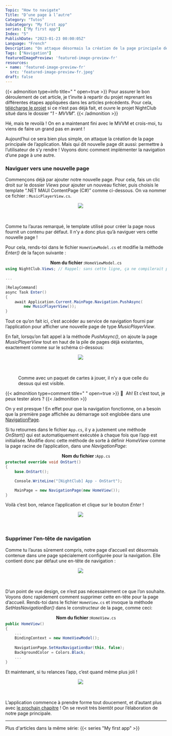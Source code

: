 ```yaml
---
Topic: "How to navigate"
Title: "D’une page à l’autre"
Category: "Tutos"
Subcategory: "My first app"
series: ["My first app"]
Index: "5"
PublishDate: "2023-01-23 00:00:05Z"
Language: "French"
Description: "On attaque désormais la création de la page principale de l’application. Mais qui dit nouvelle page dit aussi: permettre à l’utilisateur de se rendre sur cette page ! Voyons donc comment implémenter la navigation d’une page à une autre."
Tags: ["Navigation"]
featuredImagePreview: 'featured-image-preview-fr'
resources:
- name: 'featured-image-preview-fr'
  src: 'featured-image-preview-fr.jpeg'
draft: false
---
```


<!--more-->

<style>
.img-sizes{min-height:50px;max-height:600px;min-width:50px;max-width:600px;height:auto;width:auto}
</style>

{{< admonition type=info title="‎ " open=true >}}
Pour assurer le bon déroulement de cet article, je t’invite à repartir du projet reprenant les différentes étapes appliquées dans les articles précédents. Pour cela, [télécharge le projet](https://github.com/Kapusch/blog-dotnet-maui) si ce n’est pas déjà fait, et ouvre le projet NightClub situé dans le dossier “*1 - MVVM*”.
{{< /admonition >}}



Hé, mais te revoilà ! On en a maintenant fini avec le MVVM et crois-moi, tu viens de faire un grand pas en avant !

Aujourd’hui ce sera bien plus simple, on attaque la création de la page principale de l’application. Mais qui dit nouvelle page dit aussi: permettre à l’utilisateur de s’y rendre ! Voyons donc comment implémenter la navigation d’une page à une autre.



### Naviguer vers une nouvelle page

Commençons déjà par ajouter notre nouvelle page. Pour cela, fais un clic droit sur le dossier *Views* pour ajouter un nouveau fichier, puis choisis le template “.NET MAUI ContentPage (C#)” comme ci-dessous. On va nommer ce fichier : `MusicPlayerView.cs`.



<figure><p align="center"><img class="img-sizes" src="./images/4C95EF7DF978364F1FBDE99A614BF58D.png"></p></figure>



Comme tu l’auras remarqué, le template utilisé pour créer la page nous fournit un contenu par défaut. Il n’y a donc plus qu’à naviguer vers cette nouvelle page !

Pour cela, rends-toi dans le fichier `HomeViewModel.cs` et modifie la méthode *Enter()* de la façon suivante :



<p align="center" style="margin-bottom:-10px"><strong>Nom du fichier :</strong><code>HomeViewModel.cs</code></p>

```csharp
using NightClub.Views; // Rappel: sans cette ligne, ça ne compilerait pas !

...

[RelayCommand]
async Task Enter()
{
    await Application.Current.MainPage.Navigation.PushAsync(
        new MusicPlayerView());
}
```




Tout ce qu’on fait ici, c’est accéder au service de navigation fourni par l’application pour afficher une nouvelle page de type *MusicPlayerView*.

En fait, lorsqu’on fait appel à la méthode *PushAsync()*, on ajoute la page *MusicPlayerView* tout en haut de la pile de pages déjà existantes, exactement comme sur le schéma ci-dessous:



<figure><p align="center"><img class="img-sizes" src="./images/E2D879FA8EDC7C6E3677857BCA73F038.png"></p><figcaption class="image-caption">Comme avec un paquet de cartes à jouer, il n’y a que celle du dessus qui est visible.</figcaption></figure>




{{< admonition type=comment title="‎ " open=true >}}
🐒‎ ‎ Ah! Et c’est tout, je peux tester alors ?
{{< /admonition >}}



On y est presque ! En effet pour que la navigation fonctionne, on a besoin que la première page affichée au démarrage soit englobée dans une [NavigationPage](https://learn.microsoft.com/fr-fr/dotnet/maui/user-interface/pages/navigationpage#create-the-root-page).

Si tu retournes dans le fichier `App.cs`, il y a justement une méthode *OnStart()* qui est automatiquement exécutée à chaque fois que l’app est initialisée. Modifie donc cette méthode de sorte à définir *HomeView* comme la page racine de l’application, dans une *NavigationPage*:



<p align="center" style="margin-bottom:-10px"><strong>Nom du fichier :</strong><code>App.cs</code></p>

```csharp
protected override void OnStart()
{
    base.OnStart();

    Console.WriteLine("[NightClub] App - OnStart");

    MainPage = new NavigationPage(new HomeView());
}
```




Voilà c’est bon, relance l’application et clique sur le bouton *Enter* !



<figure><p align="center"><img class="img-sizes" src="./images/C7AE64E0B2C23119FC68BE61FF22BBB2.gif"></p></figure>



### Supprimer l’en-tête de navigation

Comme tu l’auras sûrement compris, notre page d’accueil est désormais contenue dans une page spécialement configurée pour la navigation. Elle contient donc par défaut une en-tête de navigation :



<figure><p align="center"><img class="img-sizes" src="./images/82596E59FF4122F0C481FF2E6E218521.png"></p></figure>



D’un point de vue design, ce n’est pas nécessairement ce que l’on souhaite. Voyons donc rapidement comment supprimer cette en-tête pour la page d’accueil. Rends-toi dans le fichier `HomeView.cs` et invoque la méthode *SetHasNavigationBar()* dans le constructeur de la page, comme ceci:



<p align="center" style="margin-bottom:-10px"><strong>Nom du fichier :</strong><code>HomeView.cs</code></p>

```csharp
public HomeView()
{
	...
	BindingContext = new HomeViewModel();
	
	NavigationPage.SetHasNavigationBar(this, false);
	BackgroundColor = Colors.Black;
	...
}
```




Et maintenant, si tu relances l’app, c’est quand même plus joli !

<figure><p align="center"><img class="img-sizes" src="./images/81F75B6282F352517B99D11F2F3F6D31.gif"></p></figure>



L’application commence à prendre forme tout doucement, et d’autant plus avec <a href="../6-scaffolding/">le prochain chapitre</a> ! On se revoit très bientôt pour l’élaboration de notre page principale.

---
Plus d'articles dans la même série:
{{< series "My first app" >}}

